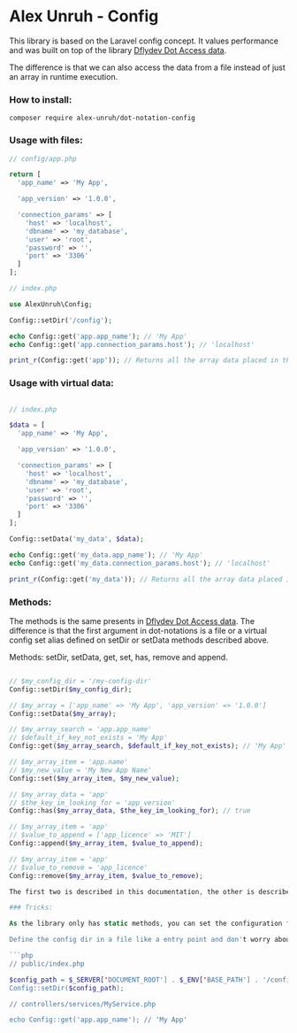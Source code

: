 # Alex Unruh - Config

This library is based on the Laravel config concept. It values performance and was built on top of the library [Dflydev Dot Access data](https://github.com/dflydev/dflydev-dot-access-data).

The difference is that we can also access the data from a file instead of just an array in runtime execution.

### How to install:

```
composer require alex-unruh/dot-notation-config
```

### Usage with files:

```php
// config/app.php

return [
  'app_name' => 'My App',

  'app_version' => '1.0.0',

  'connection_params' => [
    'host' => 'localhost',
    'dbname' => 'my_database',
    'user' => 'root',
    'password' => '',
    'port' => '3306'
  ]
];

// index.php

use AlexUnruh\Config;

Config::setDir('/config');

echo Config::get('app.app_name'); // 'My App'
echo Config::get('app.connection_params.host'); // 'localhost'

print_r(Config::get('app')); // Returns all the array data placed in the app file.
```

### Usage with virtual data:

```php

// index.php

$data = [
  'app_name' => 'My App',

  'app_version' => '1.0.0',

  'connection_params' => [
    'host' => 'localhost',
    'dbname' => 'my_database',
    'user' => 'root',
    'password' => '',
    'port' => '3306'
  ]
];

Config::setData('my_data', $data);

echo Config::get('my_data.app_name'); // 'My App'
echo Config::get('my_data.connection_params.host'); // 'localhost'

print_r(Config::get('my_data')); // Returns all the array data placed in the my_data array.
```

### Methods:

The methods is the same presents in [Dflydev Dot Access data](https://github.com/dflydev/dflydev-dot-access-data). The difference is that the first argument in dot-notations is a file or a virtual config set alias defined on setDir or setData methods described above.

Methods: setDir, setData, get, set, has, remove and append.

```php

// $my_config_dir = '/my-config-dir'
Config::setDir($my_config_dir);

// $my_array = ['app_name' => 'My App', 'app_version' => '1.0.0']
Config::setData($my_array);

// $my_array_search = 'app.app_name'
// $default_if_key_not_exists = 'My App'
Config::get($my_array_search, $default_if_key_not_exists); // 'My App'

// $my_array_item = 'app.name'
// $my_new_value = 'My New App Name'
Config::set($my_array_item, $my_new_value);

// $my_array_data = 'app'
// $the_key_im_looking_for = 'app_version'
Config::has($my_array_data, $the_key_im_looking_for); // true

// $my_array_item = 'app'
// $value_to_append = ['app_licence' => 'MIT']
Config::append($my_array_item, $value_to_append);

// $my_array_item = 'app'
// $value_to_remove = 'app_licence'
Config::remove($my_array_item, $value_to_remove);

The first two is described in this documentation, the other is described in the [Dflydev Dot Access data](https://github.com/dflydev/dflydev-dot-access-data) docs.

### Tricks:

As the library only has static methods, you can set the configuration files directory at any time or in any file called before manipulating the data through the class's methods.

Define the config dir in a file like a entry point and don't worry about him anymore...

```php
// public/index.php

$config_path = $_SERVER['DOCUMENT_ROOT'] . $_ENV['BASE_PATH'] . '/config';
Config::setDir($config_path);

// controllers/services/MyService.php

echo Config::get('app.app_name'); // 'My App'
